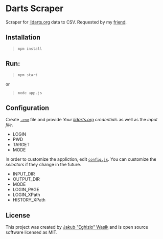 # Darts Scraper

Scraper for [lidarts.org](https://lidarts.org) data to CSV. Requested by my [friend](https://lidarts.org/@/doman100).

## Installation
>`npm install`
## Run:
>`npm start`

or

>`node app.js`

## Configuration
Create [`.env`](https://github.com/motdotla/dotenv) file and provide *Your [lidarts.org](https://lidarts.org/) credentials* as well as the *input file*.
+ LOGIN
+ PWD
+ TARGET
+ MODE

In order to customize the appliction, edit [`config.js`](https://github.com/Eghizio/lidarts-scraper/blob/master/config.js). You can customize the *selectors* if they change in the future.
+ INPUT_DIR
+ OUTPUT_DIR
+ MODE
+ LOGIN_PAGE
+ LOGIN_XPath
+ HISTORY_XPath
## License
This project was created by [Jakub "Eghizio" Wąsik](https://github.com/Eghizio) and is open source software licensed as MIT.
